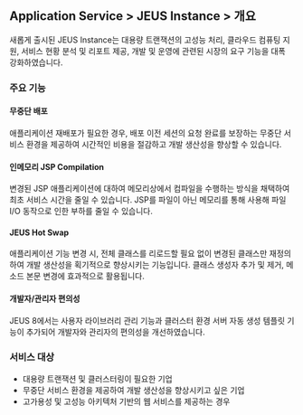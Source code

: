 ## Application Service > JEUS Instance > 개요
새롭게 출시된 JEUS Instance는 대용량 트랜잭션의 고성능 처리, 클라우드 컴퓨팅 지원, 서비스 현황 분석 및 리포트 제공, 개발 및 운영에 관련된 시장의 요구 기능을 대폭 강화하였습니다.

### 주요 기능
#### 무중단 배포
애플리케이션 재배포가 필요한 경우, 배포 이전 세션의 요청 완료를 보장하는 무중단 서비스 환경을 제공하여 시간적인 비용을 절감하고 개발 생산성을 향상할 수 있습니다.

#### 인메모리 JSP Compilation
변경된 JSP 애플리케이션에 대하여 메모리상에서 컴파일을 수행하는 방식을 채택하여 최초 서비스 시간을 줄일 수 있습니다. JSP를 파일이 아닌 메모리를 통해 사용해 파일 I/O 동작으로 인한 부하를 줄일 수 있습니다.

#### JEUS Hot Swap
애플리케이션 기능 변경 시, 전체 클래스를 리로드할 필요 없이 변경된 클래스만 재정의하여 개발 생산성을 획기적으로 향상시키는 기능입니다. 클래스 생성자 추가 및 제거, 메소드 본문 변경에 효과적으로 활용됩니다.

#### 개발자/관리자 편의성
JEUS 8에서는 사용자 라이브러리 관리 기능과 클러스터 환경 서버 자동 생성 템플릿 기능이 추가되어 개발자와 관리자의 편의성을 개선하였습니다.

### 서비스 대상
* 대용량 트랜잭션 및 클러스터링이 필요한 기업
* 무중단 서비스 환경을 제공하여 개발 생산성을 향상시키고 싶은 기업
* 고가용성 및 고성능 아키텍처 기반의 웹 서비스를 제공하는 경우
